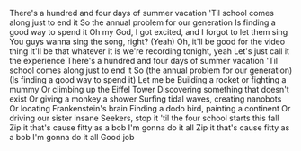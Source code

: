There's a hundred and four days of summer vacation
'Til school comes along just to end it
So the annual problem for our generation
Is finding a good way to spend it
Oh my God, I got excited, and I forgot to let them sing
You guys wanna sing the song, right?
(Yeah)
Oh, it'll be good for the video thing
It'll be that whatever it is we're recording tonight, yeah
Let's just call it the experience
There's a hundred and four days of summer vacation
'Til school comes along just to end it
So (the annual problem for our generation)
(Is finding a good way to spend it)
Let me be
Building a rocket or fighting a mummy
Or climbing up the Eiffel Tower
Discovering something that doesn't exist
Or giving a monkey a shower
Surfing tidal waves, creating nanobots
Or locating Frankenstein's brain
Finding a dodo bird, painting a continent
Or driving our sister insane
Seekers, stop it 'til the four school starts this fall
Zip it that's cause fitty as a bob I'm gonna do it all
Zip it that's cause fitty as a bob I'm gonna do it all
Good job
